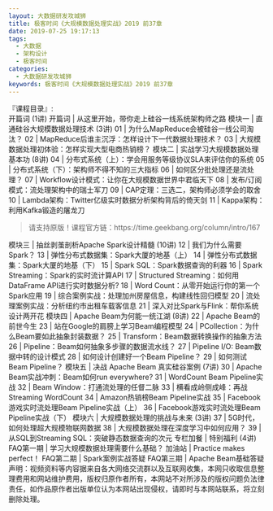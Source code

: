 ```yaml
---
layout: 大数据研发攻城狮
title: 极客时间《大规模数据处理实战》2019 前37章     
date: 2019-07-25 19:17:13
tags:
  - 大数据
  - 架构设计
  - 极客时间
categories:
  - 大数据研发攻城狮
keywords: 极客时间《大规模数据处理实战》2019 前37章     
---
```

『课程目录』:  
开篇词 (1讲)
开篇词 | 从这里开始，带你走上硅谷一线系统架构师之路
模块一 | 直通硅谷大规模数据处理技术 (3讲)
01 | 为什么MapReduce会被硅谷一线公司淘汰？
02 | MapReduce后谁主沉浮：怎样设计下一代数据处理技术？
03 | 大规模数据处理初体验：怎样实现大型电商热销榜？
模块二 | 实战学习大规模数据处理基本功 (8讲)
04 | 分布式系统（上）：学会用服务等级协议SLA来评估你的系统
05 | 分布式系统（下）：架构师不得不知的三大指标
06 | 如何区分批处理还是流处理？
07 | Workflow设计模式：让你在大规模数据世界中君临天下
08 | 发布/订阅模式：流处理架构中的瑞士军刀
09 | CAP定理：三选二，架构师必须学会的取舍
10 | Lambda架构：Twitter亿级实时数据分析架构背后的倚天剑
11 | Kappa架构：利用Kafka锻造的屠龙刀
<!-- more -->   
<blockquote class="blockquote-center">
请支持原版！课程官方链：https://time.geekbang.org/column/intro/167</blockquote>
</blockquote>
模块三 | 抽丝剥茧剖析Apache Spark设计精髓 (10讲)
12 | 我们为什么需要Spark？
13 | 弹性分布式数据集：Spark大厦的地基（上）
14 | 弹性分布式数据集：Spark大厦的地基（下）
15 | Spark SQL：Spark数据查询的利器
16 | Spark Streaming：Spark的实时流计算API
17 | Structured Streaming：如何用DataFrame API进行实时数据分析?
18 | Word Count：从零开始运行你的第一个Spark应用
19 | 综合案例实战：处理加州房屋信息，构建线性回归模型
20 | 流处理案例实战：分析纽约市出租车载客信息
21 | 深入对比Spark与Flink：帮你系统设计两开花
模块四 | Apache Beam为何能一统江湖 (8讲)
22 | Apache Beam的前世今生
23 | 站在Google的肩膀上学习Beam编程模型
24 | PCollection：为什么Beam要如此抽象封装数据？
25 | Transform：Beam数据转换操作的抽象方法
26 | Pipeline：Beam如何抽象多步骤的数据流水线？
27 | Pipeline I/O: Beam数据中转的设计模式
28 | 如何设计创建好一个Beam Pipeline？
29 | 如何测试Beam Pipeline？
模块五 | 决战 Apache Beam 真实硅谷案例 (7讲)
30 | Apache Beam实战冲刺：Beam如何run everywhere?
31 | WordCount Beam Pipeline实战
32 | Beam Window：打通流处理的任督二脉
33 | 横看成岭侧成峰：再战Streaming WordCount
34 | Amazon热销榜Beam Pipeline实战
35 | Facebook游戏实时流处理Beam Pipeline实战（上）
36 | Facebook游戏实时流处理Beam Pipeline实战（下）
模块六 | 大规模数据处理的挑战与未来 (3讲)
37 | 5G时代，如何处理超大规模物联网数据
38 | 大规模数据处理在深度学习中如何应用？
39 | 从SQL到Streaming SQL：突破静态数据查询的次元
专栏加餐 | 特别福利 (4讲)
FAQ第一期 | 学习大规模数据处理需要什么基础？
加油站 | Practice makes perfect！
FAQ第二期 | Spark案例实战答疑
FAQ第三期 | Apache Beam基础答疑

<div class="post-copyright">
    <div class="post-copyright__author">
      <span class="post-copyright-meta">声明：视频资料等内容据来自各大网络交流群以及互联网收集，本网只收取信息整理费用和网站维护费用，版权归原作者所有，本网站不对所涉及的版权问题负法律责任，如作品原作者出版单位认为本网站出现侵权，请即时与本网站联系，将立刻删除处理。 </span>
    </div>
</div>

<blockquote class="blockquote-center">

</blockquote>

